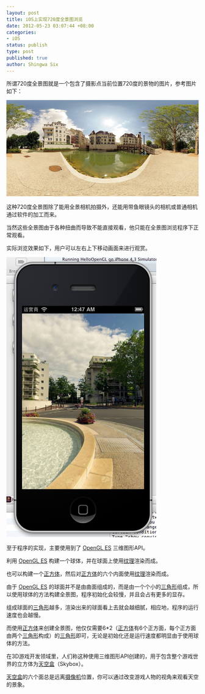 ```yaml
---
layout: post
title: iOS上实现720度全景图浏览
date: 2012-05-23 03:07:44 +08:00
categories:
- iOS
status: publish
type: post
published: true
author: Shingwa Six
---
```

所谓720度全景图就是一个包含了摄影点当前位置720度的景物的图片，参考图片如下：

![ios-720-viewer_1][ios-720-viewer_1]

这种720度全景图除了能用全景相机拍摄外，还能用带鱼眼镜头的相机或普通相机通过软件的加工而来。

当然这些全景图由于各种扭曲而导致不能直接观看，他只能在全景图浏览程序下正常观看。

实际浏览效果如下，用户可以左右上下移动画面来进行观赏。

![ios-720-viewer_2][ios-720-viewer_2]

至于程序的实现，主要使用到了 [OpenGL ES] 三维图形API。

利用 [OpenGL ES] 构建一个球体，并在球面上使用[纹理]渲染而成。

也可以构建一个[正方体]，然后对[正方体]的六个内面使用[纹理]渲染而成。

由于 [OpenGL ES] 的球面并不是由曲面组成的，而是由一个个小的[三角形]组成，所以使用球体的方法构建全景图，程序初始化会较慢，并且会占有更多的显存。

组成球面的[三角形]越多，渲染出来的球面看上去就会越细腻，相应地，程序的运行速度也会越慢。

而使用[正方体]来创建全景图，他仅仅需要6*2（[正方体]有6个正方面，每个正方面由两个[三角形]构成）的[三角形]即可，无论是初始化还是运行速度都明显由于使用球体的方法。

在3D游戏开发领域里，人们称这种使用三维图形API创建的，用于包含整个游戏世界的立方体为[天空盒]（Skybox）。

[天空盒]的六个面总是远离[摄像机]位置，你可以通过改变游戏人物的视角来观看天空的景象。

[OpenGL ES]: https://zh.wikipedia.org/wiki/OpenGL_ES
[纹理]: http://learnopengl-cn.readthedocs.org/zh/latest/01%20Getting%20started/06%20Textures/
[正方体]: https://zh.wikipedia.org/wiki/%E7%AB%8B%E6%96%B9%E9%AB%94
[三角形]: http://learnopengl-cn.readthedocs.org/zh/latest/01%20Getting%20started/04%20Hello%20Triangle/
[摄像机]: http://learnopengl-cn.readthedocs.org/zh/latest/01%20Getting%20started/09%20Camera/
[天空盒]: http://learnopengl-cn.readthedocs.org/zh/latest/04%20Advanced%20OpenGL/06%20Cubemaps/#skybox

[ios-720-viewer_1]: /assets/ios/720-viewer_1.jpg
[ios-720-viewer_2]: /assets/ios/720-viewer_2.png
